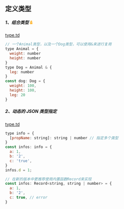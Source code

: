 ## 定义类型


##### 1、组合类型 <font color=orange>&</font>
<a href="./ts/type.ts">type.td</a>

```js
// 一个Animal类型，以及一个Dog类型，可以使用&来进行复用
type Animal = {
  weight: number
  height: number
}
type Dog = Animal & {
  leg: number
}
const dog: Dog = {
  weight: 100,
  height: 100,
  leg: 20
}
```

##### 2、动态的 JSON 类型指定
<a href="./ts/type.ts">type.td</a>

```js
type info = {
  [propName: string]: string | number // 指定多个类型
}
const infos: info = {
  a: 1,
  b: '2',
  c: 'true',
}
infos.d = 1;

// 在新的版本中更推荐使用内置函数Record来实现
const infos: Record<string, string | number> = {
  a: 1,
  b: '2',
  c: true, // error
}
```